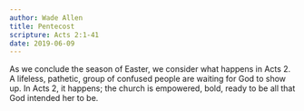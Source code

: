 ```yaml
---
author: Wade Allen
title: Pentecost
scripture: Acts 2:1-41
date: 2019-06-09
---
```


As we conclude the season of Easter, we consider what happens in Acts 2. A lifeless, pathetic, group of confused people are waiting for God to show up. In Acts 2, it happens; the church is empowered, bold, ready to be all that God intended her to be.
